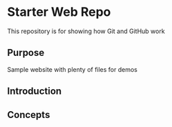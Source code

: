# Starter Web Repo

This repository is for showing how Git and GitHub work

## Purpose

Sample website with plenty of files for demos

## Introduction

## Concepts